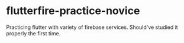 # flutterfire-practice-novice

Practicing flutter with variety of firebase services. Should've studied it properly the first time.
